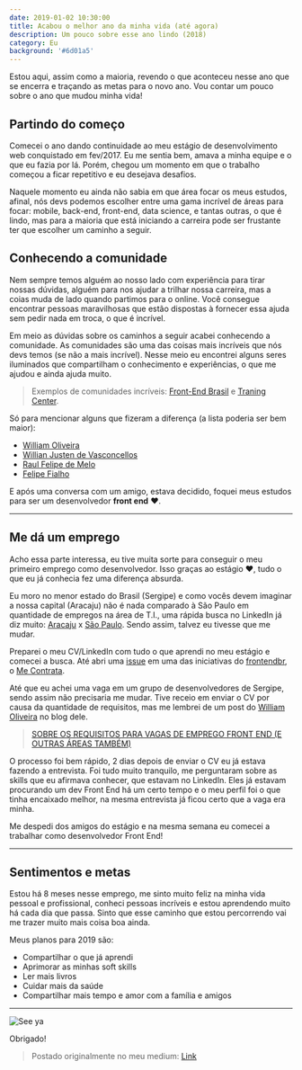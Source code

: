 ```yaml
---
date: 2019-01-02 10:30:00
title: Acabou o melhor ano da minha vida (até agora)
description: Um pouco sobre esse ano lindo (2018)
category: Eu
background: '#6d01a5'
---
```


Estou aqui, assim como a maioria, revendo o que aconteceu nesse ano que se encerra e traçando as metas para o novo ano. Vou contar um pouco sobre o ano que mudou minha vida!

## Partindo do começo

Comecei o ano dando continuidade ao meu estágio de desenvolvimento web conquistado em fev/2017. Eu me sentia bem, amava a minha equipe e o que eu fazia por lá. Porém, chegou um momento em que o trabalho começou a ficar repetitivo e eu desejava desafios.

Naquele momento eu ainda não sabia em que área focar os meus estudos, afinal, nós devs podemos escolher entre uma gama incrível de áreas para focar: mobile, back-end, front-end, data science, e tantas outras, o que é lindo, mas para a maioria que está iniciando a carreira pode ser frustante ter que escolher um caminho a seguir.

## Conhecendo a comunidade

Nem sempre temos alguém ao nosso lado com experiência para tirar nossas dúvidas, alguém para nos ajudar a trilhar nossa carreira, mas a coias muda de lado quando partimos para o online. Você consegue encontrar pessoas maravilhosas que estão dispostas à fornecer essa ajuda sem pedir nada em troca, o que é incrível.

Em meio as dúvidas sobre os caminhos a seguir acabei conhecendo a comunidade. As comunidades são uma das coisas mais incríveis que nós devs temos (se não a mais incrível). Nesse meio eu encontrei alguns seres iluminados que compartilham o conhecimento e experiências, o que me ajudou e ainda ajuda muito.

> Exemplos de comunidades incríveis: [Front-End Brasil](https://github.com/frontendbr/) e [Traning Center](https://github.com/training-center).

Só para mencionar alguns que fizeram a diferença (a lista poderia ser bem maior):

- [William Oliveira](https://twitter.com/w_oliveiras)
- [Willian Justen de Vasconcellos](https://twitter.com/Willian_justen)
- [Raul Felipe de Melo](https://medium.com/@raul_fdm)
- [Felipe Fialho](https://twitter.com/felipefialho_)

E após uma conversa com um amigo, estava decidido, foquei meus estudos para ser um desenvolvedor **front end** ❤.

---

## Me dá um emprego

Acho essa parte interessa, eu tive muita sorte para conseguir o meu primeiro emprego como desenvolvedor. Isso graças ao estágio ❤, tudo o que eu já conhecia fez uma diferença absurda.

Eu moro no menor estado do Brasil (Sergipe) e como vocês devem imaginar a nossa capital (Aracaju) não é nada comparado à São Paulo em quantidade de empregos na área de T.I., uma rápida busca no LinkedIn já diz muito: [Aracaju](https://www.linkedin.com/jobs/search/?keywords=front%20end&location=Aracaju%2C%20Sergipe%2C%20Brazil&locationId=PLACES.br.12-3) x [São Paulo](https://www.linkedin.com/jobs/search/?keywords=Front%20End&location=S%C3%A3o%20Paulo%2C%20S%C3%A3o%20Paulo%2C%20Brazil&locationId=PLACES.br.23-770). Sendo assim, talvez eu tivesse que me mudar.

Preparei o meu CV/LinkedIn com tudo o que aprendi no meu estágio e comecei a busca. Até abri uma [issue](https://github.com/frontendbr/me-contrata/issues/39) em uma das iniciativas do [frontendbr](https://github.com/frontendbr/), o [Me Contrata](https://github.com/frontendbr/me-contrata).

Até que eu achei uma vaga em um grupo de desenvolvedores de Sergipe, sendo assim não precisaria me mudar. Tive receio em enviar o CV por causa da quantidade de requisitos, mas me lembrei de um post do [William Oliveira](https://twitter.com/w_oliveiras) no blog dele.

> [SOBRE OS REQUISITOS PARA VAGAS DE EMPREGO FRONT END (E OUTRAS ÁREAS TAMBÉM)](https://woliveiras.com.br/posts/requisitos-para-vagas-front-end/)

O processo foi bem rápido, 2 dias depois de enviar o CV eu já estava fazendo a entrevista. Foi tudo muito tranquilo, me perguntaram sobre as skills que eu afirmava conhecer, que estavam no LinkedIn. Eles já estavam procurando um dev Front End há um certo tempo e o meu perfil foi o que tinha encaixado melhor, na mesma entrevista já ficou certo que a vaga era minha.

Me despedi dos amigos do estágio e na mesma semana eu comecei a trabalhar como desenvolvedor Front End!

---

## Sentimentos e metas

Estou há 8 meses nesse emprego, me sinto muito feliz na minha vida pessoal e profissional, conheci pessoas incríveis e estou aprendendo muito há cada dia que passa. Sinto que esse caminho que estou percorrendo vai me trazer muito mais coisa boa ainda.

Meus planos para 2019 são:

- Compartilhar o que já aprendi
- Aprimorar as minhas soft skills
- Ler mais livros
- Cuidar mais da saúde
- Compartilhar mais tempo e amor com a família e amigos

---

![See ya](https://media.giphy.com/media/fzelTlCd9jiGQ/giphy.gif)

Obrigado!

> Postado originalmente no meu medium: [Link](https://medium.com/@emersonpaiva/e-acabou-o-melhor-ano-da-minha-vida-at%C3%A9-agora-bb37811d6c89)
